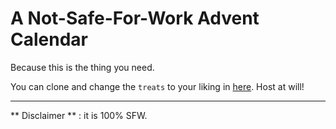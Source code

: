 # A Not-Safe-For-Work Advent Calendar

Because this is the thing you need.

You can clone and change the `treats` to your liking in [here](nsfw-clicks.js#L1). Host at will!

---

** Disclaimer ** : it is 100% SFW.
